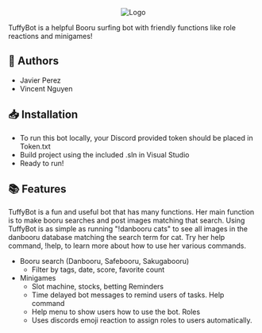 ﻿<p align="center">
  <a>
    <img src="https://upload.wikimedia.org/wikipedia/commons/thumb/1/11/CSUF_Titans_Logo.svg/201px-CSUF_Titans_Logo.svg.png?20170424215842" alt="Logo">
  </a>
</p>
TuffyBot is a helpful Booru surfing bot with friendly functions like role reactions and minigames!

## 📄 Authors

- Javier Perez
- Vincent Nguyen

## 📥 Installation
- To run this bot locally, your Discord provided token should be placed in Token.txt
- Build project using the included .sln in Visual Studio
- Ready to run!

## 📚 Features
TuffyBot is a fun and useful bot that has many functions. Her main function is to make booru searches and post images matching that search. Using TuffyBot is as simple as running "!danbooru cats" to see all images in the danbooru database matching the search term for cat. Try her help command, !help, to learn more about how to use her various commands.
- Booru search (Danbooru, Safebooru, Sakugabooru)
	- Filter by tags, date, score, favorite count
- Minigames
	- Slot machine, stocks, betting
Reminders
	- Time delayed bot messages to remind users of tasks.
Help command
	- Help menu to show users how to use the bot.
Roles
	- Uses discords emoji reaction to assign roles to users automatically.

